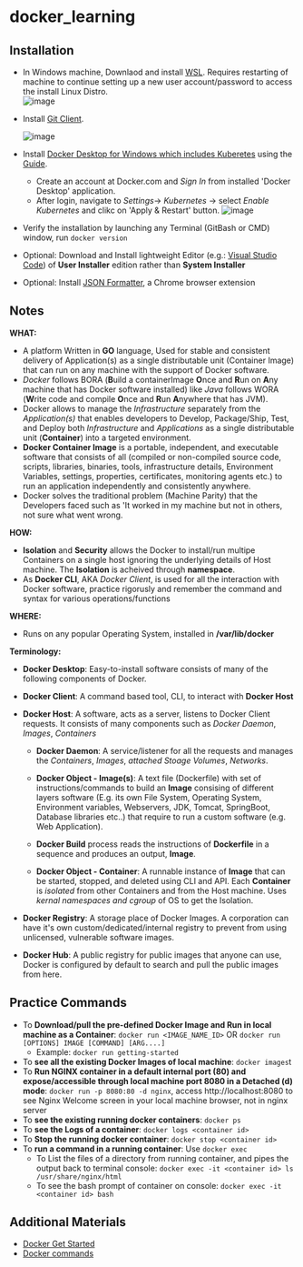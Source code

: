 # docker_learning

## Installation
 - In Windows machine, Downlaod and install [WSL](https://learn.microsoft.com/en-us/windows/wsl/install). Requires restarting of machine to continue setting up a new user account/password to access the install Linux Distro.  
   ![image](https://user-images.githubusercontent.com/129334520/231916581-2c8c40c5-6a78-42f1-b93d-42e1bcc0aa60.png)
 - Install [Git Client](https://git-scm.com/downloads). 
 
    ![image](https://user-images.githubusercontent.com/129334520/231916957-d1eeec87-9426-4574-a87a-1fa889de0a75.png)
    
 - Install [Docker Desktop for Windows which includes Kuberetes](https://www.docker.com/products/docker-desktop) using the [Guide](https://docs.docker.com/docker-for-windows/install).
   - Create an account at Docker.com and _Sign In_ from installed 'Docker Desktop' application.
   - After login, navigate to _Settings_-> _Kubernetes_ -> select _Enable Kubernetes_ and clikc on 'Apply & Restart' button.
   ![image](https://user-images.githubusercontent.com/129334520/231917516-8647ab4f-eff6-4046-87aa-24399da7f122.png)

 - Verify the installation by launching any Terminal (GitBash or CMD) window, run `docker version`
 - Optional: Download and Install lightweight Editor (e.g.: [Visual Studio Code](https://code.visualstudio.com)) of **User Installer** edition rather than **System Installer**
 - Optional: Install [JSON Formatter](https://chrome.google.com/webstore/detail/json-formatter/bcjindcccaagfpapjjmafapmmgkkhgoa), a Chrome browser extension
 
 ## Notes
 
  **WHAT:**
   - A platform Written in **GO** language, Used for stable and consistent delivery of Application(s) as a single distributable unit (Container Image) that can run on any machine with the support of Docker software.
   - _Docker_ follows BORA (**B**uild a containerImage **O**nce and **R**un on **A**ny machine that has Docker software installed) like _Java_ follows WORA (**W**rite code and compile **O**nce and **R**un **A**nywhere that has JVM).
   - Docker allows to manage the _Infrastructure_ separately from the _Application(s)_ that enables developers to Develop, Package/Ship, Test, and Deploy both _Infrastructure_ and _Applications_ as a single distributable unit (**Container**) into a targeted environment.
   - **Docker Container Image** is a portable, independent, and executable software that consists of all (compiled or non-compiled source code, scripts, libraries, binaries, tools, infrastructure details, Environment Variables, settings, properties, certificates, monitoring agents etc.) to run an application independently and consistently anywhere.
   - Docker solves the traditional problem (Machine Parity) that the Developers faced such as 'It worked in my machine but not in others, not sure what went wrong.
   
  **HOW:**
   - **Isolation** and **Security** allows the Docker to install/run multipe Containers on a single host ignoring the underlying details of Host machine. The **Isolation** is acheived through **namespace**.
   - As **Docker CLI**, AKA _Docker Client_, is used for all the interaction with Docker software, practice rigorusly and remember the command and syntax for various operations/functions
   
  **WHERE:**
   - Runs on any popular Operating System, installed in **/var/lib/docker**

  **Terminology:**
   - **Docker Desktop**: Easy-to-install software consists of many of the following components of Docker.
   - **Docker Client**: A command based tool, CLI, to interact with **Docker Host**
   - **Docker Host**: A software, acts as a server, listens to Docker Client requests.  It consists of many components such as _Docker Daemon_, _Images_, _Containers_

     - **Docker Daemon**: A service/listener for all the requests and manages the _Containers_, _Images_, _attached Stoage Volumes_, _Networks_.
     - **Docker Object - Image(s)**: A text file (Dockerfile) with set of instructions/commands to build an **Image** consising of different layers software (E.g. its own File System, Operating System, Environment variables, Webservers, JDK, Tomcat, SpringBoot, Database libraries etc..) that require to run a custom software (e.g. Web Application).
     
      - **Docker Build** process reads the instructions of **Dockerfile** in a sequence and produces an output, **Image**.
     - **Docker Object - Container**: A runnable instance of **Image** that can be started, stopped, and deleted using CLI and API. Each **Container** is _isolated_ from other Containers and from the Host machine. Uses _kernal namespaces and cgroup_ of OS to get the Isolation. 
   - **Docker Registry**: A storage place of Docker Images. A corporation can have it's own custom/dedicated/internal registry to prevent from using unlicensed, vulnerable software images.
   - **Docker Hub**: A public registry for public images that anyone can use, Docker is configured by default to search and pull the public images from here. 

## Practice Commands
- To **Download/pull the pre-defined Docker Image and Run in local machine as a Container**: `docker run <IMAGE_NAME_ID>` OR `docker run [OPTIONS] IMAGE [COMMAND] [ARG....]`
  - Example: `docker run getting-started`
- To **see all the existing Docker Images of local machine**: `docker images`t
- To **Run NGINX container in a default internal port (80) and expose/accessible through local machine port 8080 in a Detached (d) mode**: `docker run -p 8080:80 -d nginx`, access http://localhost:8080 to see Nginx Welcome screen in your local machine browser, not in nginx server
- To **see the existing running docker containers**: `docker ps`
- To **see the Logs of a container**: `docker logs <container id>`
- To **Stop the running docker container**: `docker stop <container id>`
- To **run a command in a running container**: Use `docker exec`
    -   To List the files of a directory from running container, and pipes the output back to terminal console: `docker exec -it <container id> ls /usr/share/nginx/html`
    -   To see the bash prompt of container on console: `docker exec -it <container id> bash`

## 


## Additional Materials
- [Docker Get Started](https://docs.docker.com/get-started)
- [Docker commands](https://docs.docker.com/engine/reference/commandline/docker/)
